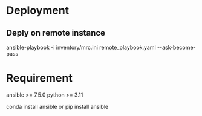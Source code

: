 # Deployment

## Deply on remote instance
ansible-playbook -i inventory/mrc.ini remote_playbook.yaml --ask-become-pass

# Requirement
ansible >= 7.5.0
python >= 3.11

conda install ansible
or pip install ansible
